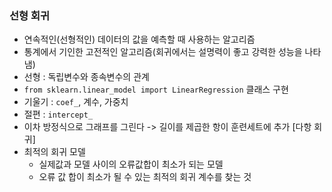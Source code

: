 ### 선형 회귀
- 연속적인(선형적인) 데이터의 값을 예측할 때 사용하는 알고리즘
- 통계에서 기인한 고전적인 알고리즘(회귀에서는 설명력이 좋고 강력한 성능을 나타냄)
- 선형 : 독립변수와 종속변수의 관계
- `from sklearn.linear_model import LinearRegression` 클래스 구현
- 기울기 : `coef_`, 계수, 가중치
- 절편 : `intercept_`
- 이차 방정식으로 그래프를 그린다 -> 길이를 제곱한 항이 훈련세트에 추가 [다항 회귀]
- 최적의 회귀 모델
  - 실제값과 모델 사이의 오류값합이 최소가 되는 모델
  - 오류 값 합이 최소가 될 수 있는 최적의 회귀 계수를 찾는 것
